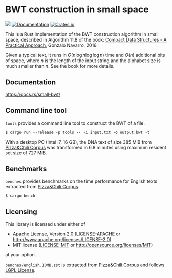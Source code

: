 # BWT construction in small space

![](https://github.com/kampersanda/small-bwt/actions/workflows/rust.yml/badge.svg)
[![Documentation](https://docs.rs/small-bwt/badge.svg)](https://docs.rs/small-bwt)
[![Crates.io](https://img.shields.io/crates/v/small-bwt.svg)](https://crates.io/crates/small-bwt)

This is a Rust implementation of the BWT construction algorithm in small space,
described in Algorithm 11.8 of the book:
[Compact Data Structures - A Practical Approach](https://users.dcc.uchile.cl/~gnavarro/CDSbook/),
Gonzalo Navarro, 2016.

Given a typical text, it runs in $O(n \log n \log \log n)$ time and $O(n)$ additional bits of space,
where $n$ is the length of the input string and the alphabet size is much smaller than $n$.
See the book for more details.

## Documentation

https://docs.rs/small-bwt/

## Command line tool

`tools` provides a command line tool to construct the BWT of a file.

```shell
$ cargo run --release -p tools -- -i input.txt -o output.bwt -t
```

With a desktop PC (Intel i7, 16 GB), the DNA text of size 385 MiB from [Pizza&Chili Corpus](http://pizzachili.dcc.uchile.cl/texts.html)
was transformed in 6.8 minutes using maximum resident set size of 727 MiB.

## Benchmarks

`benches` provides benchmarks on the time performance for English texts
extracted from [Pizza&Chili Corpus](http://pizzachili.dcc.uchile.cl/texts.html).

```shell
$ cargo bench
```

## Licensing

This library is licensed under either of

 * Apache License, Version 2.0
   ([LICENSE-APACHE](LICENSE-APACHE) or http://www.apache.org/licenses/LICENSE-2.0)
 * MIT license
   ([LICENSE-MIT](LICENSE-MIT) or http://opensource.org/licenses/MIT)

at your option.

`benches/english.10MB.zst` is extracted from [Pizza&Chili Corpus](http://pizzachili.dcc.uchile.cl/texts.html) and follows [LGPL License](https://www.gnu.org/licenses/lgpl-3.0.html).
